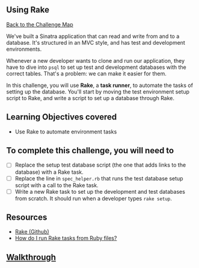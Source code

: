 ## Using Rake

[Back to the Challenge Map](00_challenge_map.md)

We've built a Sinatra application that can read and write from and to a database. It's structured in an MVC style, and has test and development environments.

Whenever a new developer wants to clone and run our application, they have to dive into `psql` to set up test and development databases with the correct tables. That's a problem: we can make it easier for them.

In this challenge, you will use **Rake**, a **task runner**, to automate the tasks of setting up the database. You'll start by moving the test environment setup script to Rake, and write a script to set up a database through Rake.

## Learning Objectives covered

* Use Rake to automate environment tasks

## To complete this challenge, you will need to

- [ ] Replace the setup test database script (the one that adds links to the database) with a Rake task.
- [ ] Replace the line in `spec_helper.rb` that runs the test database setup script with a call to the Rake task.
- [ ] Write a new Rake task to set up the development and test databases from scratch. It should run when a developer types `rake setup`.

## Resources

* [Rake (Github)](https://github.com/ruby/rake)
* [How do I run Rake tasks from Ruby files?](https://stackoverflow.com/questions/3530/how-do-i-run-rake-tasks-within-a-ruby-script)

## [Walkthrough](walkthroughs/10.md)
